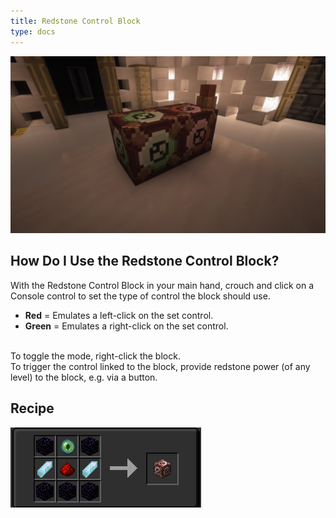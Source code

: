 ```yaml
---
title: Redstone Control Block
type: docs
---
```

![Image of the Redstone Control Block](./images/redstone-control/redstone-control-2.png)

## How Do I Use the Redstone Control Block?
With the Redstone Control Block in your main hand, crouch and click on a Console control to set the type of control the block should use.

* **Red** = Emulates a left-click on the set control.
* **Green** = Emulates a right-click on the set control.

<br>To toggle the mode, right-click the block.
<br>To trigger the control linked to the block, provide redstone power (of any level) to the block, e.g. via a button.

## Recipe
![Image of the recipe](./images/redstone-control/rcr.png)

